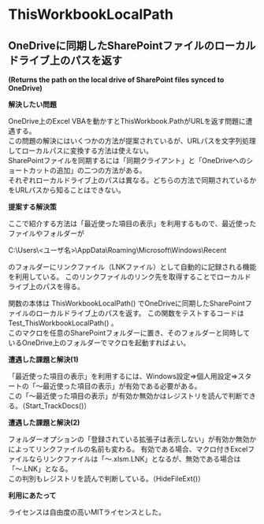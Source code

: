 # ThisWorkbookLocalPath
## OneDriveに同期したSharePointファイルのローカルドライブ上のパスを返す    
**(Returns the path on the local drive of SharePoint files synced to OneDrive)** 
  
  
**解決したい問題**  
  
OneDrive上のExcel VBAを動かすとThisWorkbook.PathがURLを返す問題に遭遇する。  
この問題の解決にはいくつかの方法が提案されているが、URLパスを文字列処理してローカルパスに変換する方法は使えない。  
SharePointファイルを同期するには「同期クライアント」と「OneDriveへのショートカットの追加」の二つの方法がある。  
それぞれローカルドライブ上のパスは異なる。どちらの方法で同期されているかをURLパスから知ることはできない。

**提案する解決策**  
  
ここで紹介する方法は「最近使った項目の表示」を利用するもので、最近使ったファイルやフォルダーが
  
C:\Users\\<ユーザ名>\AppData\Roaming\Microsoft\Windows\Recent  
  
のフォルダーにリンクファイル（LNKファイル）として自動的に記録される機能を利用している。 このリンクファイルのリンク先を取得することでローカルドライブ上のパスを得る。  
  
関数の本体は ThisWorkbookLocalPath() でOneDriveに同期したSharePointファイルのローカルドライブ上のパスを返す。 
この関数をテストするコードは Test_ThisWorkbookLocalPath() 。  
このマクロを任意のSharePointフォルダーに置き、そのフォルダーと同時しているOneDrive上のフォルダーでマクロを起動すればよい。
  
**遭遇した課題と解決(1)**
  
「最近使った項目の表示」を利用するには、Windows設定⇒個人用設定⇒スタートの「～最近使った項目の表示」が有効である必要がある。  
この「～最近使った項目の表示」が有効か無効かはレジストリを読んで判断できる。（Start_TrackDocs()）  
  
**遭遇した課題と解決(2)**
  
フォルダーオプションの「登録されている拡張子は表示しない」が有効か無効かによってリンクファイルの名前も変わる。
有効である場合、マクロ付きExcelファイルならリンクファイルは「～.xlsm.LNK」となるが、無効である場合は「～.LNK」となる。  
この判別もレジストリを読んで判断している。（HideFileExt()）    
  
**利用にあたって**
  
ライセンスは自由度の高いMITライセンスとした。  
  
